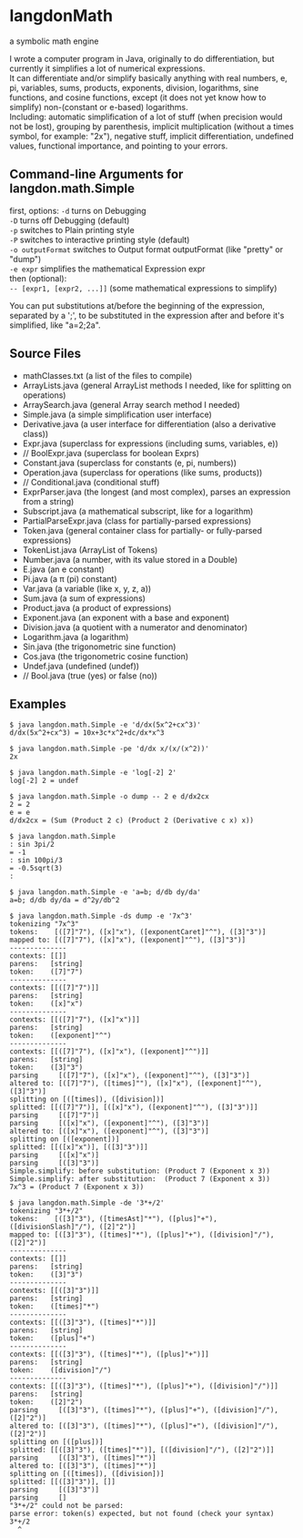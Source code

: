 langdonMath
===========

a symbolic math engine

I wrote a computer program in Java, originally to do differentiation, but currently it simplifies a lot of numerical expressions.  
It can differentiate and/or simplify basically anything with real numbers, e, pi, variables, sums, products, exponents, division, logarithms, sine functions, and cosine functions, except (it does not yet know how to simplify) non-(constant or e-based) logarithms.  
Including: automatic simplification of a lot of stuff (when precision would not be lost), grouping by parenthesis, implicit multiplication (without a times symbol, for example: "2x"), negative stuff, implicit differentiation, undefined values, functional importance, and pointing to your errors.


Command-line Arguments for langdon.math.Simple
----------------------------------------------

first, options:
`-d`       turns on Debugging  
`-D`       turns off Debugging (default)  
`-p`       switches to Plain printing style  
`-P`       switches to interactive printing style (default)  
`-o outputFormat`  switches to Output format outputFormat (like "pretty" or "dump")  
`-e expr`  simplifies the mathematical Expression expr  
then (optional):  
`-- [expr1, [expr2, ...]]` (some mathematical expressions to simplify)  

You can put substitutions at/before the beginning of the expression, separated by a ';', to be substituted in the expression after and before it's simplified, like "a=2;2a".


Source Files
------------

+ mathClasses.txt  (a list of the files to compile)
+ ArrayLists.java  (general ArrayList methods I needed, like for splitting on operations)
+ ArraySearch.java (general Array search method I needed)
+ Simple.java      (a simple simplification user interface)
+ Derivative.java  (a user interface for differentiation (also a derivative class))
+ Expr.java        (superclass for expressions (including sums, variables, e))
+ // BoolExpr.java    (superclass for boolean Exprs)
+ Constant.java    (superclass for constants (e, pi, numbers))
+ Operation.java   (superclass for operations (like sums, products))
+ // Conditional.java (conditional stuff)
+ ExprParser.java  (the longest (and most complex), parses an expression from a string)
+ Subscript.java   (a mathematical subscript, like for a logarithm)
+ PartialParseExpr.java (class for partially-parsed expressions)
+ Token.java       (general container class for partially- or fully-parsed expressions)
+ TokenList.java   (ArrayList of Tokens)
+ Number.java      (a number, with its value stored in a Double)
+ E.java           (an e constant)
+ Pi.java          (a π (pi) constant)
+ Var.java         (a variable (like x, y, z, a))
+ Sum.java         (a sum of expressions)
+ Product.java     (a product of expressions)
+ Exponent.java    (an exponent with a base and exponent)
+ Division.java    (a quotient with a numerator and denominator)
+ Logarithm.java   (a logarithm)
+ Sin.java         (the trigonometric sine function)
+ Cos.java         (the trigonometric cosine function)
+ Undef.java       (undefined (undef))
+ // Bool.java        (true (yes) or false (no))


Examples
--------

```
$ java langdon.math.Simple -e 'd/dx(5x^2+cx^3)'
d/dx(5x^2+cx^3) = 10x+3c*x^2+dc/dx*x^3
```

```
$ java langdon.math.Simple -pe 'd/dx x/(x/(x^2))'
2x
```

```
$ java langdon.math.Simple -e 'log[-2] 2'
log[-2] 2 = undef
```

```
$ java langdon.math.Simple -o dump -- 2 e d/dx2cx
2 = 2
e = e
d/dx2cx = (Sum (Product 2 c) (Product 2 (Derivative c x) x))
```

```
$ java langdon.math.Simple
: sin 3pi/2
= -1
: sin 100pi/3
= -0.5sqrt(3)
:
```

```
$ java langdon.math.Simple -e 'a=b; d/db dy/da'
a=b; d/db dy/da = d^2y/db^2
```

```
$ java langdon.math.Simple -ds dump -e '7x^3'
tokenizing "7x^3"
tokens:    [([7]"7"), ([x]"x"), ([exponentCaret]"^"), ([3]"3")]
mapped to: [([7]"7"), ([x]"x"), ([exponent]"^"), ([3]"3")]
--------------
contexts: [[]]
parens:   [string]
token:    ([7]"7")
--------------
contexts: [[([7]"7")]]
parens:   [string]
token:    ([x]"x")
--------------
contexts: [[([7]"7"), ([x]"x")]]
parens:   [string]
token:    ([exponent]"^")
--------------
contexts: [[([7]"7"), ([x]"x"), ([exponent]"^")]]
parens:   [string]
token:    ([3]"3")
parsing     [([7]"7"), ([x]"x"), ([exponent]"^"), ([3]"3")]
altered to: [([7]"7"), ([times]""), ([x]"x"), ([exponent]"^"), ([3]"3")]
splitting on [([times]), ([division])]
splitted: [[([7]"7")], [([x]"x"), ([exponent]"^"), ([3]"3")]]
parsing     [([7]"7")]
parsing     [([x]"x"), ([exponent]"^"), ([3]"3")]
altered to: [([x]"x"), ([exponent]"^"), ([3]"3")]
splitting on [([exponent])]
splitted: [[([x]"x")], [([3]"3")]]
parsing     [([x]"x")]
parsing     [([3]"3")]
Simple.simplify: before substitution: (Product 7 (Exponent x 3))
Simple.simplify: after substitution:  (Product 7 (Exponent x 3))
7x^3 = (Product 7 (Exponent x 3))
```

```
$ java langdon.math.Simple -de '3*+/2'
tokenizing "3*+/2"
tokens:    [([3]"3"), ([timesAst]"*"), ([plus]"+"), ([divisionSlash]"/"), ([2]"2")]
mapped to: [([3]"3"), ([times]"*"), ([plus]"+"), ([division]"/"), ([2]"2")]
--------------
contexts: [[]]
parens:   [string]
token:    ([3]"3")
--------------
contexts: [[([3]"3")]]
parens:   [string]
token:    ([times]"*")
--------------
contexts: [[([3]"3"), ([times]"*")]]
parens:   [string]
token:    ([plus]"+")
--------------
contexts: [[([3]"3"), ([times]"*"), ([plus]"+")]]
parens:   [string]
token:    ([division]"/")
--------------
contexts: [[([3]"3"), ([times]"*"), ([plus]"+"), ([division]"/")]]
parens:   [string]
token:    ([2]"2")
parsing     [([3]"3"), ([times]"*"), ([plus]"+"), ([division]"/"), ([2]"2")]
altered to: [([3]"3"), ([times]"*"), ([plus]"+"), ([division]"/"), ([2]"2")]
splitting on [([plus])]
splitted: [[([3]"3"), ([times]"*")], [([division]"/"), ([2]"2")]]
parsing     [([3]"3"), ([times]"*")]
altered to: [([3]"3"), ([times]"*")]
splitting on [([times]), ([division])]
splitted: [[([3]"3")], []]
parsing     [([3]"3")]
parsing     []
"3*+/2" could not be parsed:
parse error: token(s) expected, but not found (check your syntax)
3*+/2
  ^
```
